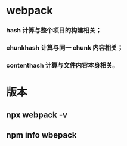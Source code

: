 # webpack

### hash 计算与整个项目的构建相关；

### chunkhash 计算与同一 chunk 内容相关；

### contenthash 计算与文件内容本身相关。

# 版本
## npx webpack -v
## npm info wbepack
